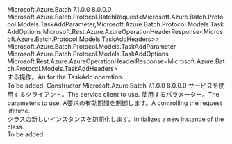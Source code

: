 <Type Name="TaskAddBatchRequest" FullName="Microsoft.Azure.Batch.Protocol.BatchRequests.TaskAddBatchRequest">
  <TypeSignature Language="C#" Value="public class TaskAddBatchRequest : Microsoft.Azure.Batch.Protocol.BatchRequest&lt;Microsoft.Azure.Batch.Protocol.Models.TaskAddParameter,Microsoft.Azure.Batch.Protocol.Models.TaskAddOptions,Microsoft.Rest.Azure.AzureOperationHeaderResponse&lt;Microsoft.Azure.Batch.Protocol.Models.TaskAddHeaders&gt;&gt;" />
  <TypeSignature Language="ILAsm" Value=".class public auto ansi beforefieldinit TaskAddBatchRequest extends Microsoft.Azure.Batch.Protocol.BatchRequest`3&lt;class Microsoft.Azure.Batch.Protocol.Models.TaskAddParameter, class Microsoft.Azure.Batch.Protocol.Models.TaskAddOptions, class Microsoft.Rest.Azure.AzureOperationHeaderResponse`1&lt;class Microsoft.Azure.Batch.Protocol.Models.TaskAddHeaders&gt;&gt;" />
  <TypeSignature Language="DocId" Value="T:Microsoft.Azure.Batch.Protocol.BatchRequests.TaskAddBatchRequest" />
  <TypeSignature Language="VB.NET" Value="Public Class TaskAddBatchRequest&#xA;Inherits BatchRequest(Of TaskAddParameter, TaskAddOptions, AzureOperationHeaderResponse(Of TaskAddHeaders))" />
  <TypeSignature Language="F#" Value="type TaskAddBatchRequest = class&#xA;    inherit BatchRequest&lt;TaskAddParameter, TaskAddOptions, AzureOperationHeaderResponse&lt;TaskAddHeaders&gt;&gt;" />
  <AssemblyInfo>
    <AssemblyName>Microsoft.Azure.Batch</AssemblyName>
    <AssemblyVersion>7.1.0.0</AssemblyVersion>
    <AssemblyVersion>8.0.0.0</AssemblyVersion>
  </AssemblyInfo>
  <Base>
    <BaseTypeName>Microsoft.Azure.Batch.Protocol.BatchRequest&lt;Microsoft.Azure.Batch.Protocol.Models.TaskAddParameter,Microsoft.Azure.Batch.Protocol.Models.TaskAddOptions,Microsoft.Rest.Azure.AzureOperationHeaderResponse&lt;Microsoft.Azure.Batch.Protocol.Models.TaskAddHeaders&gt;&gt;</BaseTypeName>
    <BaseTypeArguments>
      <BaseTypeArgument TypeParamName="TBody">Microsoft.Azure.Batch.Protocol.Models.TaskAddParameter</BaseTypeArgument>
      <BaseTypeArgument TypeParamName="TOptions">Microsoft.Azure.Batch.Protocol.Models.TaskAddOptions</BaseTypeArgument>
      <BaseTypeArgument TypeParamName="TResponse">Microsoft.Rest.Azure.AzureOperationHeaderResponse&lt;Microsoft.Azure.Batch.Protocol.Models.TaskAddHeaders&gt;</BaseTypeArgument>
    </BaseTypeArguments>
  </Base>
  <Interfaces />
  <Docs>
    <summary>
            <span data-ttu-id="91d2d-101"><see cref="T:Microsoft.Azure.Batch.Protocol.IBatchRequest" />する操作。</span><span class="sxs-lookup"><span data-stu-id="91d2d-101">An <see cref="T:Microsoft.Azure.Batch.Protocol.IBatchRequest" /> for the TaskAdd operation.</span></span>
            </summary>
    <remarks>To be added.</remarks>
  </Docs>
  <Members>
    <Member MemberName=".ctor">
      <MemberSignature Language="C#" Value="public TaskAddBatchRequest (Microsoft.Azure.Batch.Protocol.BatchServiceClient serviceClient, Microsoft.Azure.Batch.Protocol.Models.TaskAddParameter parameters, System.Threading.CancellationToken cancellationToken);" />
      <MemberSignature Language="ILAsm" Value=".method public hidebysig specialname rtspecialname instance void .ctor(class Microsoft.Azure.Batch.Protocol.BatchServiceClient serviceClient, class Microsoft.Azure.Batch.Protocol.Models.TaskAddParameter parameters, valuetype System.Threading.CancellationToken cancellationToken) cil managed" />
      <MemberSignature Language="DocId" Value="M:Microsoft.Azure.Batch.Protocol.BatchRequests.TaskAddBatchRequest.#ctor(Microsoft.Azure.Batch.Protocol.BatchServiceClient,Microsoft.Azure.Batch.Protocol.Models.TaskAddParameter,System.Threading.CancellationToken)" />
      <MemberSignature Language="F#" Value="new Microsoft.Azure.Batch.Protocol.BatchRequests.TaskAddBatchRequest : Microsoft.Azure.Batch.Protocol.BatchServiceClient * Microsoft.Azure.Batch.Protocol.Models.TaskAddParameter * System.Threading.CancellationToken -&gt; Microsoft.Azure.Batch.Protocol.BatchRequests.TaskAddBatchRequest" Usage="new Microsoft.Azure.Batch.Protocol.BatchRequests.TaskAddBatchRequest (serviceClient, parameters, cancellationToken)" />
      <MemberType>Constructor</MemberType>
      <AssemblyInfo>
        <AssemblyName>Microsoft.Azure.Batch</AssemblyName>
        <AssemblyVersion>7.1.0.0</AssemblyVersion>
        <AssemblyVersion>8.0.0.0</AssemblyVersion>
      </AssemblyInfo>
      <Parameters>
        <Parameter Name="serviceClient" Type="Microsoft.Azure.Batch.Protocol.BatchServiceClient" />
        <Parameter Name="parameters" Type="Microsoft.Azure.Batch.Protocol.Models.TaskAddParameter" />
        <Parameter Name="cancellationToken" Type="System.Threading.CancellationToken" />
      </Parameters>
      <Docs>
        <param name="serviceClient"><span data-ttu-id="91d2d-102">サービスを使用するクライアント。</span><span class="sxs-lookup"><span data-stu-id="91d2d-102">The service client to use.</span></span></param>
        <param name="parameters"><span data-ttu-id="91d2d-103">使用するパラメーター。</span><span class="sxs-lookup"><span data-stu-id="91d2d-103">The parameters to use.</span></span></param>
        <param name="cancellationToken"><span data-ttu-id="91d2d-104">A<see cref="T:System.Threading.CancellationToken" />要求の有効期間を制御します。</span><span class="sxs-lookup"><span data-stu-id="91d2d-104">A <see cref="T:System.Threading.CancellationToken" /> controlling the request lifetime.</span></span></param>
        <summary>
            <span data-ttu-id="91d2d-105"><see cref="T:Microsoft.Azure.Batch.Protocol.BatchRequests.TaskAddBatchRequest" /> クラスの新しいインスタンスを初期化します。</span><span class="sxs-lookup"><span data-stu-id="91d2d-105">Initializes a new instance of the <see cref="T:Microsoft.Azure.Batch.Protocol.BatchRequests.TaskAddBatchRequest" /> class.</span></span>
            </summary>
        <remarks>To be added.</remarks>
      </Docs>
    </Member>
  </Members>
</Type>